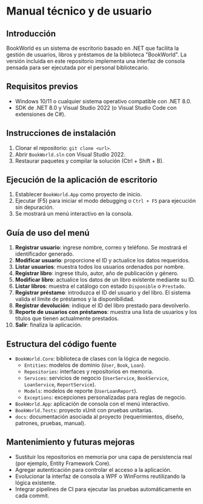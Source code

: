 # Manual técnico y de usuario

## Introducción

BookWorld es un sistema de escritorio basado en .NET que facilita la gestión de usuarios, libros y préstamos de la biblioteca "BookWorld". La versión incluida en este repositorio implementa una interfaz de consola pensada para ser ejecutada por el personal bibliotecario.

## Requisitos previos

- Windows 10/11 o cualquier sistema operativo compatible con .NET 8.0.
- SDK de .NET 8.0 y Visual Studio 2022 (o Visual Studio Code con extensiones de C#).

## Instrucciones de instalación

1. Clonar el repositorio: `git clone <url>`.
2. Abrir `BookWorld.sln` con Visual Studio 2022.
3. Restaurar paquetes y compilar la solución (Ctrl + Shift + B).

## Ejecución de la aplicación de escritorio

1. Establecer `BookWorld.App` como proyecto de inicio.
2. Ejecutar (F5) para iniciar el modo debugging o `Ctrl + F5` para ejecución sin depuración.
3. Se mostrará un menú interactivo en la consola.

## Guía de uso del menú

1. **Registrar usuario**: ingrese nombre, correo y teléfono. Se mostrará el identificador generado.
2. **Modificar usuario**: proporcione el ID y actualice los datos requeridos.
3. **Listar usuarios**: muestra todos los usuarios ordenados por nombre.
4. **Registrar libro**: ingrese título, autor, año de publicación y género.
5. **Modificar libro**: actualice los datos de un libro existente mediante su ID.
6. **Listar libros**: muestra el catálogo con estado `Disponible` o `Prestado`.
7. **Registrar préstamo**: introduzca el ID del usuario y del libro. El sistema valida el límite de préstamos y la disponibilidad.
8. **Registrar devolución**: indique el ID del libro prestado para devolverlo.
9. **Reporte de usuarios con préstamos**: muestra una lista de usuarios y los títulos que tienen actualmente prestados.
0. **Salir**: finaliza la aplicación.

## Estructura del código fuente

- `BookWorld.Core`: biblioteca de clases con la lógica de negocio.
  - `Entities`: modelos de dominio (`User`, `Book`, `Loan`).
  - `Repositories`: interfaces y repositorios en memoria.
  - `Services`: servicios de negocio (`UserService`, `BookService`, `LoanService`, `ReportService`).
  - `Models`: modelos de reporte (`UserLoanReport`).
  - `Exceptions`: excepciones personalizadas para reglas de negocio.
- `BookWorld.App`: aplicación de consola con el menú interactivo.
- `BookWorld.Tests`: proyecto xUnit con pruebas unitarias.
- `docs`: documentación asociada al proyecto (requerimientos, diseño, patrones, pruebas, manual).

## Mantenimiento y futuras mejoras

- Sustituir los repositorios en memoria por una capa de persistencia real (por ejemplo, Entity Framework Core).
- Agregar autenticación para controlar el acceso a la aplicación.
- Evolucionar la interfaz de consola a WPF o WinForms reutilizando la lógica existente.
- Integrar pipelines de CI para ejecutar las pruebas automáticamente en cada commit.
